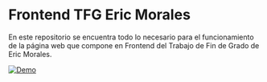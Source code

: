 # Frontend TFG Eric Morales

En este repositorio se encuentra todo lo necesario para el funcionamiento de la página web que compone en Frontend del Trabajo de Fin de Grado de Eric Morales.

[![Demo](https://j.gifs.com/x6Lrwr.gif)](https://drive.google.com/file/d/16FaNMFW9bFLyKawR1gyi5vy1a19k48d9/view?usp=sharing)
